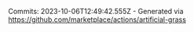 Commits: 2023-10-06T12:49:42.555Z - Generated via https://github.com/marketplace/actions/artificial-grass
<br>
